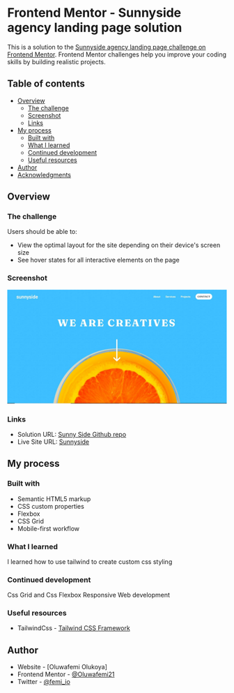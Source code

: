 # Frontend Mentor - Sunnyside agency landing page solution

This is a solution to the [Sunnyside agency landing page challenge on Frontend Mentor](https://www.frontendmentor.io/challenges/sunnyside-agency-landing-page-7yVs3B6ef). Frontend Mentor challenges help you improve your coding skills by building realistic projects.

## Table of contents

- [Overview](#overview)
  - [The challenge](#the-challenge)
  - [Screenshot](#screenshot)
  - [Links](#links)
- [My process](#my-process)
  - [Built with](#built-with)
  - [What I learned](#what-i-learned)
  - [Continued development](#continued-development)
  - [Useful resources](#useful-resources)
- [Author](#author)
- [Acknowledgments](#acknowledgments)



## Overview

### The challenge

Users should be able to:

- View the optimal layout for the site depending on their device's screen size
- See hover states for all interactive elements on the page

### Screenshot

![](./screenshot(13).jpg)

### Links

- Solution URL: [Sunny Side Github repo](https://github.com/Oluwafemi21/sunny-side)
- Live Site URL: [Sunnyside](oluwafemi21.github.io/sunny-side)

## My process

### Built with

- Semantic HTML5 markup
- CSS custom properties
- Flexbox
- CSS Grid
- Mobile-first workflow

### What I learned
I learned how to use tailwind to create custom css styling

### Continued development
Css Grid and Css Flexbox
Responsive Web development


### Useful resources
- TailwindCss - [Tailwind CSS Framework](https://www.tailwindcss.com)

## Author

- Website - [Oluwafemi Olukoya]
- Frontend Mentor - [@Oluwafemi21](https://www.frontendmentor.io/profile/Oluwafemi21)
- Twitter - [@femi_io](https://www.twitter.com/femi_io)



